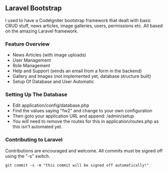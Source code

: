 ## Laravel Bootstrap

I used to have a CodeIgniter bootstrap framework that dealt with basic CRUD stuff, news articles, image galleries, users, permissions etc. All based on the amazing Laravel framework.

### Feature Overview

- News Articles (with image uploads)
- User Management
- Role Management
- Help and Support (sends an email from a form in the backend)
- Gallery and Images (not implemented yet, database structure built)
- Setup Of Database and User Automatic

### Setting Up The Database

- Edit application/config/database.php
- Find the values saying "fw2" and change to your own configuration
- Then goto your application URL and append: /admin/setup
- You will need to remove the routes for this in application/routes.php as this isn't automated yet.


### Contributing to Laravel

Contributions are encouraged and welcome. All commits must be signed off using the "-s" switch.

	git commit -s -m "this commit will be signed off automatically!"